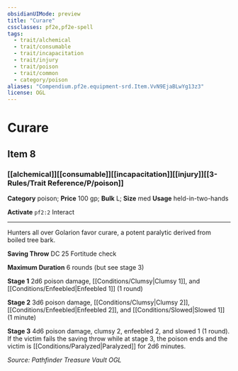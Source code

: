 ```yaml
---
obsidianUIMode: preview
title: "Curare"
cssclasses: pf2e,pf2e-spell
tags:
  - trait/alchemical
  - trait/consumable
  - trait/incapacitation
  - trait/injury
  - trait/poison
  - trait/common
  - category/poison
aliases: "Compendium.pf2e.equipment-srd.Item.VvN9EjaBLwYg13z3"
license: OGL
---
```

# Curare
## Item 8
### [[alchemical]][[consumable]][[incapacitation]][[injury]][[3-Rules/Trait Reference/P/poison]]

**Category** poison; 
**Price** 100 gp; 
**Bulk** L; **Size** med
**Usage** held-in-two-hands

**Activate** `pf2:2` Interact

* * *

Hunters all over Golarion favor curare, a potent paralytic derived from boiled tree bark.

**Saving Throw** DC 25 Fortitude check

**Maximum Duration** 6 rounds (but see stage 3)

**Stage 1** 2d6 poison damage, [[Conditions/Clumsy|Clumsy 1]], and [[Conditions/Enfeebled|Enfeebled 1]] (1 round)

**Stage 2** 3d6 poison damage, [[Conditions/Clumsy|Clumsy 2]], [[Conditions/Enfeebled|Enfeebled 2]], and [[Conditions/Slowed|Slowed 1]] (1 minute)

**Stage 3** 4d6 poison damage, clumsy 2, enfeebled 2, and slowed 1 (1 round). If the victim fails the saving throw while at stage 3, the poison ends and the victim is [[Conditions/Paralyzed|Paralyzed]] for 2d6 minutes.

*Source: Pathfinder Treasure Vault*
*OGL*